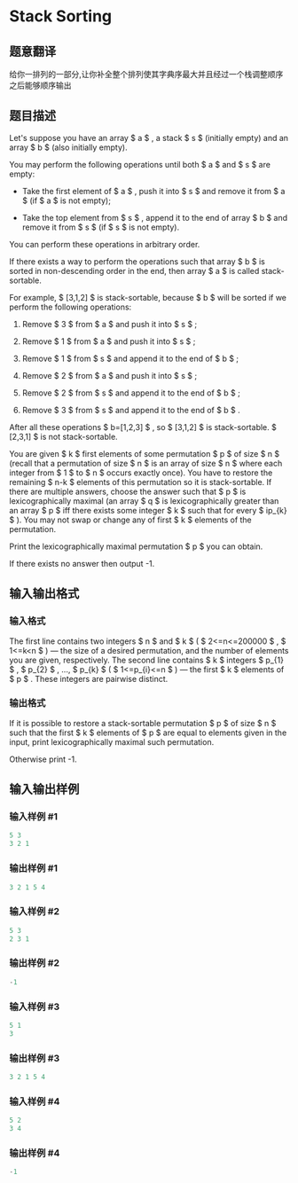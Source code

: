# Stack Sorting

## 题意翻译

给你一排列的一部分,让你补全整个排列使其字典序最大并且经过一个栈调整顺序之后能够顺序输出

## 题目描述

Let's suppose you have an array $ a $ , a stack $ s $ (initially empty) and an array $ b $ (also initially empty).

You may perform the following operations until both $ a $ and $ s $ are empty:

- Take the first element of $ a $ , push it into $ s $ and remove it from $ a $ (if $ a $ is not empty);

- Take the top element from $ s $ , append it to the end of array $ b $ and remove it from $ s $ (if $ s $ is not empty).

You can perform these operations in arbitrary order.

If there exists a way to perform the operations such that array $ b $ is sorted in non-descending order in the end, then array $ a $ is called stack-sortable.

For example, $ [3,1,2] $ is stack-sortable, because $ b $ will be sorted if we perform the following operations:

1. Remove $ 3 $ from $ a $ and push it into $ s $ ;

2. Remove $ 1 $ from $ a $ and push it into $ s $ ;

3. Remove $ 1 $ from $ s $ and append it to the end of $ b $ ;

4. Remove $ 2 $ from $ a $ and push it into $ s $ ;

5. Remove $ 2 $ from $ s $ and append it to the end of $ b $ ;

6. Remove $ 3 $ from $ s $ and append it to the end of $ b $ .

After all these operations $ b=[1,2,3] $ , so $ [3,1,2] $ is stack-sortable. $ [2,3,1] $ is not stack-sortable.

You are given $ k $ first elements of some permutation $ p $ of size $ n $ (recall that a permutation of size $ n $ is an array of size $ n $ where each integer from $ 1 $ to $ n $ occurs exactly once). You have to restore the remaining $ n-k $ elements of this permutation so it is stack-sortable. If there are multiple answers, choose the answer such that $ p $ is lexicographically maximal (an array $ q $ is lexicographically greater than an array $ p $ iff there exists some integer $ k $ such that for every $ ip_{k} $ ). You may not swap or change any of first $ k $ elements of the permutation.

Print the lexicographically maximal permutation $ p $ you can obtain.

If there exists no answer then output -1.

## 输入输出格式

### 输入格式

The first line contains two integers $ n $ and $ k $ ( $ 2<=n<=200000 $ , $ 1<=k<n $ ) — the size of a desired permutation, and the number of elements you are given, respectively. The second line contains $ k $ integers $ p_{1} $ , $ p_{2} $ , ..., $ p_{k} $ ( $ 1<=p_{i}<=n $ ) — the first $ k $ elements of $ p $ . These integers are pairwise distinct.

### 输出格式

If it is possible to restore a stack-sortable permutation $ p $ of size $ n $ such that the first $ k $ elements of $ p $ are equal to elements given in the input, print lexicographically maximal such permutation.

Otherwise print -1.

## 输入输出样例

### 输入样例 #1

```cpp
5 3
3 2 1

```
### 输出样例 #1

```cpp
3 2 1 5 4 
```


### 输入样例 #2

```cpp
5 3
2 3 1

```
### 输出样例 #2

```cpp
-1

```
### 输入样例 #3

```cpp
5 1
3

```
### 输出样例 #3

```cpp
3 2 1 5 4 
```


### 输入样例 #4

```cpp
5 2
3 4

```
### 输出样例 #4

```cpp
-1

```
